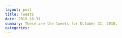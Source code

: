 ```yaml
---
layout: post
title: Tweets
date: 2018-10-31
summary: These are the tweets for October 31, 2018.
categories:
---
```


